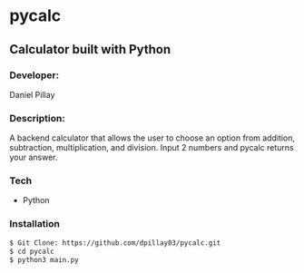 # pycalc
Calculator built with Python
---
### Developer:
Daniel Pillay

### Description:
A backend calculator that allows the user to choose an option from addition, subtraction, multiplication, and division. Input 2 numbers and pycalc returns your answer.

### Tech
* Python

### Installation
```sh
$ Git Clone: https://github.com/dpillay03/pycalc.git
$ cd pycalc
$ python3 main.py
```
